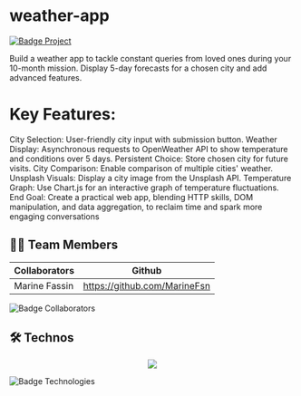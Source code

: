# weather-app


<a href="https://becode.org"><img src="https://img.shields.io/badge/Project-BeCode-blue?style=for-the-badge&logo=appveyor" alt="Badge Project" style="margin-right:10px;">
</a>

Build a weather app to tackle constant queries from loved ones during your 10-month mission. Display 5-day forecasts for a chosen city and add advanced features.

# Key Features:

City Selection: User-friendly city input with submission button.
Weather Display: Asynchronous requests to OpenWeather API to show temperature and conditions over 5 days.
Persistent Choice: Store chosen city for future visits.
City Comparison: Enable comparison of multiple cities' weather.
Unsplash Visuals: Display a city image from the Unsplash API.
Temperature Graph: Use Chart.js for an interactive graph of temperature fluctuations.
End Goal:
Create a practical web app, blending HTTP skills, DOM manipulation, and data aggregation, to reclaim time and spark more engaging conversations


## 👨‍💻 Team Members

| Collaborators        | Github                        |
| -------------------- | ----------------------------- | 
| Marine Fassin        | https://github.com/MarineFsn  |                
          



<img src="https://img.shields.io/badge/Collaborators-1-red?style=for-the-badge&logo=appveyor" alt="Badge Collaborators" style="margin-right:10px;">

## 🛠 Technos

<p align="center">
  <a href="https://skillicons.dev">
    <img src="https://skillicons.dev/icons?i=js,html,css,sass,git" />
  </a>
</p>
<img src="https://img.shields.io/badge/Technos-HMTL5_/_SCSS_/_CSS3_/_JS_/_Git_-green?style=for-the-badge&logo=appveyor" alt="Badge Technologies" 
